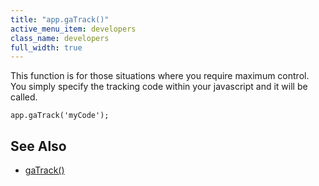 ```yaml
---
title: "app.gaTrack()"
active_menu_item: developers
class_name: developers
full_width: true
---
```



This function is for those situations where you require maximum control. You simply specify the tracking code within your javascript and it will be called.

    app.gaTrack('myCode');
     
   

## **See Also**

 - [gaTrack()](/developers/user-guide/scripting-apis/client-api/app-functions/gatrack)

